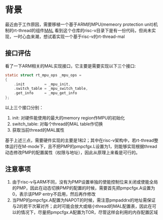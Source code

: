 # 背景

最近由于工作原因，需要移植一个基于ARM的MPU(memeory protection unit)机制的rt-thread的组件[MAL](https://github.com/V1Kin9/rt-thread-mal)
看到这个仓库的risc-v目录下是有一份代码，但尚未实现，一时心血来潮，想试着实现一个基于risc-v的rt-thread-mal

## 接口评估

看了一下ARM相关的MAL实现接口，它主要是需要实现以下三个接口:

```c
static struct rt_mpu_ops _mpu_ops =
{
    .init         = _mpu_init,
    .switch_table = _mpu_switch_table,
    .get_info     = _mpu_get_info
};
```

以上三个接口分别：

1. init: 对硬件能使用的最大的memory region作MPU的初始化
2. switch_table: 对每个thread的MAL table作切换
3. 获取当前thread的MAL属性

基于上述三点，需要硬件实现的主要是1和2；其中在risc-v架构中，若rt-thread整体运行在M-mode下，且不把PMP的pmpcfgx.L设置为1，则能够实现根据thread动态修改PMP的配置属性（权限与地址），因此从原理上来看是可行的。

## 注意事项

1. 由于risc-v与ARM不同，没有为PMP设置单独的使能控制位来关闭或使能全局的PMP，因此在动态切换PMP的配置的时候，需要首先把pmpcfgx.A设置为0，表示该PMP entry不启用，然后再作修改
2. 当PMP的pmpcfgx.A配置为NAPOT的时候，需注意pmpaddrx的地址需保证与2的若干次幂对齐；此时可能会放大或缩小thread的MAL配置表，因此在可以的情况下，尽量把pmpcfgx.A配置为TOR，尽管这样会利用的内存配置区域
